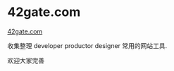 # 42gate.com

[42gate.com](http://www.42gate.com)

收集整理 developer productor designer 常用的网站工具.

欢迎大家完善
